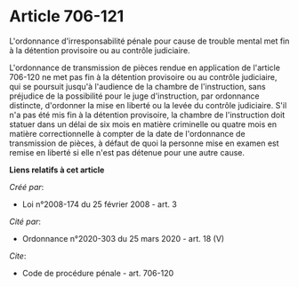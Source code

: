 # Article 706-121

L'ordonnance d'irresponsabilité pénale pour cause de trouble mental met fin à la détention provisoire ou au contrôle
judiciaire. 

L'ordonnance de transmission de pièces rendue en application de l'article 706-120 ne met pas fin à la détention provisoire ou
au contrôle judiciaire, qui se poursuit jusqu'à l'audience de la chambre de l'instruction, sans préjudice de la possibilité
pour le juge d'instruction, par ordonnance distincte, d'ordonner la mise en liberté ou la levée du contrôle judiciaire. S'il
n'a pas été mis fin à la détention provisoire, la chambre de l'instruction doit statuer dans un délai de six mois en matière
criminelle ou quatre mois en matière correctionnelle à compter de la date de l'ordonnance de transmission de pièces, à défaut
de quoi la personne mise en examen est remise en liberté si elle n'est pas détenue pour une autre cause.

**Liens relatifs à cet article**

_Créé par_:

  - Loi n°2008-174 du 25 février 2008 - art. 3

_Cité par_:

  - Ordonnance n°2020-303 du 25 mars 2020 - art. 18 (V)

_Cite_:

  - Code de procédure pénale - art. 706-120
